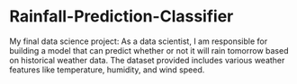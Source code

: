 # Rainfall-Prediction-Classifier
My final data science project: As a data scientist, I am responsible for building a model that can predict whether or not it will rain tomorrow based on historical weather data. The dataset provided includes various weather features like temperature, humidity, and wind speed.
